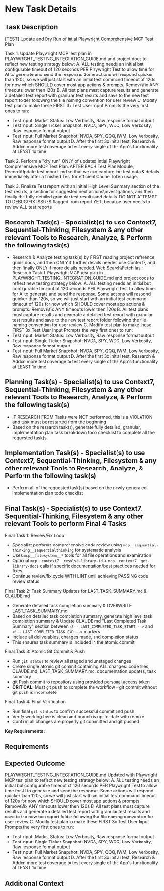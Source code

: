 # New Task Details

## Task Description

[TEST] Update and Dry Run of intial Playwright Comprehensive MCP Test Plan

Task 1. Update Playwright MCP test plan in PLAYWRIGHT_TESTING_INTEGRATION_GUIDE.md and project docs to reflect new testing strategy below:
A. ALL testing needs an initial but configurable timeout of 120 seconds PER Playwright Test to allow time for AI to generate and send the response.  Some actions will respond quicker than 120s, so we will just start with an initial test command timeout of 120s for now which SHOULD cover most app actions & prompts.  Remove\fix ANY timeouts lower then 120s
B. All test plans must capture results and generate a detailed test report with granular test results and save to the new test report folder following the file naming convention for user review
C. Modify test plan to make these FIRST 3x Test User Input Prompts the very first ones to run:

- Test Input: Market Status: Low Verbosity, Raw response format output
- Test Input: Single Ticker Snapshot: NVDA, SPY, WDC, Low Verbosity, Raw response format output
- Test Input: Full Market Snapshot: NVDA, SPY, QQQ, IWM, Low Verbosity, Raw response format output
D. After the first 3x initial test, Research & Addon more test coverage to test every single of the App's functionality at LEAST 1x time

Task 2. Perform a "dry run" ONLY of updated intial Playwright Comprehensive MCP Test Plan. AFTER EACH Test Plan Module, Record\Update test report .md so that we can capture the test data & details immediately after a finished Test for efficient Cache Token usage.

Task 3. Finalize Test report with an initial High Level Summary section of the test results, a section for suggested next actions\investigations, and then finally the fully detailed granular test results and details.  DO NOT ATTEMPT TO DEBUG\FIX ISSUES flagged from report YET, because user needs to review ALL test reports

## Research Task(s) - Specialist(s) to use Context7, Sequential-Thinking, Filesystem & any other relevant Tools to Research, Analyze, & Perform the following task(s)

- Research & Analyze testing task(s) by FIRST reading project reference guide docs, and then ONLY if further details needed use Context7, and then finally ONLY if more details needed, Web Search\Fetch last:
Research Task 1. Playwright MCP test plan in PLAYWRIGHT_TESTING_INTEGRATION_GUIDE.md and project docs to reflect new testing strategy below:
A. ALL testing needs an initial but configurable timeout of 120 seconds PER Playwright Test to allow time for AI to generate and send the response.  Some actions will respond quicker than 120s, so we will just start with an initial test command timeout of 120s for now which SHOULD cover most app actions & prompts. Remove\fix ANY timeouts lower then 120s
B. All test plans must capture results and generate a detailed test report with granular test results and save to the new test report folder following the file naming convention for user review
C. Modify test plan to make these FIRST 3x Test User Input Prompts the very first ones to run:
- Test Input: Market Status: Low Verbosity, Raw response format output
- Test Input: Single Ticker Snapshot: NVDA, SPY, WDC, Low Verbosity, Raw response format output
- Test Input: Full Market Snapshot: NVDA, SPY, QQQ, IWM, Low Verbosity, Raw response format output
D. After the first 3x initial test, Research & Addon more test coverage to test every single of the App's functionality at LEAST 1x time

## Planning Task(s) - Specialist(s) to use Context7, Sequential-Thinking, Filesystem & any other relevant Tools to Research, Analyze, & Perform the following task(s)

- IF RESEARCH FROM Tasks were NOT performed, this is a VIOLATION and task must be restarted from the beginning
- Based on the research task(s), generate fully detailed, granular, implementation plan task breakdown todo checklist to complete all the requested task(s)

## Implementation Task(s) - Specialist(s) to use Context7, Sequential-Thinking, Filesystem & any other relevant Tools to Research, Analyze, & Perform the following task(s)

- Perform all of the requested task(s) based on the newly generated implementation plan todo checklist

## Final Task(s) - Specialist(s) to use Context7, Sequential-Thinking, Filesystem & any other relevant Tools to perform Final 4 Tasks

Final Task 1: Review/Fix Loop

- Specialist performs comprehensive code review using `mcp__sequential-thinking__sequentialthinking` for systematic analysis
- Uses `mcp__filesystem__*` tools for all file operations and examination
- Optional `mcp__context7__resolve-library-id` + `mcp__context7__get-library-docs` calls if specific documentation/best practices needed for fixes
- Continue review/fix cycle WITH LINT until achieving PASSING code review status

Final Task 2: Task Summary Updates for LAST_TASK_SUMMARY.md & CLAUDE.md

- Generate detailed task completion summary & OVERWRITE LAST_TASK_SUMMARY.md
- Based on detailed task completion summary, generate high level task completion summary & Update CLAUDE.md "Last Completed Task Summary" section between `<!-- LAST_COMPLETED_TASK_START -->` and `<!-- LAST_COMPLETED_TASK_END -->` markers
- Include all deliverables, changes made, and completion status
- This ensures task summary is included in the atomic commit

Final Task 3: Atomic Git Commit & Push

- Run `git status` to review all staged and unstaged changes
- Create single atomic git commit containing ALL changes: code files, CLAUDE.md, LAST_TASK_SUMMARY.md, documentation updates, task summary
- git Push commit to repository using provided personal access token
- **CRITICAL**: Must git push to complete the workflow - git commit without git push is incomplete

Final Task 4: Final Verification

- Run final `git status` to confirm successful commit and push
- Verify working tree is clean and branch is up-to-date with remote
- Confirm all changes are properly git committed and git pushed

**Key Requirements:**

## Requirements

## Expected Outcome

PLAYWRIGHT_TESTING_INTEGRATION_GUIDE.md Updated with Playwright MCP test plan to reflect new testing strategy below:
A. ALL testing needs an initial but configurable timeout of 120 seconds PER Playwright Test to allow time for AI to generate and send the response.  Some actions will respond quicker than 120s, so we will just start with an initial test command timeout of 120s for now which SHOULD cover most app actions & prompts.  Remove\fix ANY timeouts lower then 120s
B. All test plans must capture results and generate a detailed test report with granular test results and save to the new test report folder following the file naming convention for user review
C. Modify test plan to make these FIRST 3x Test User Input Prompts the very first ones to run:

- Test Input: Market Status: Low Verbosity, Raw response format output
- Test Input: Single Ticker Snapshot: NVDA, SPY, WDC, Low Verbosity, Raw response format output
- Test Input: Full Market Snapshot: NVDA, SPY, QQQ, IWM, Low Verbosity, Raw response format output
D. After the first 3x initial test, Research & Addon more test coverage to test every single of the App's functionality at LEAST 1x time

## Additional Context
